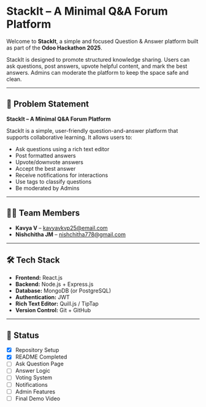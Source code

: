 # StackIt – A Minimal Q&A Forum Platform

Welcome to **StackIt**, a simple and focused Question & Answer platform built as part of the **Odoo Hackathon 2025**.

StackIt is designed to promote structured knowledge sharing. Users can ask questions, post answers, upvote helpful content, and mark the best answers. Admins can moderate the platform to keep the space safe and clean.

---

## 🚀 Problem Statement

**StackIt – A Minimal Q&A Forum Platform**

StackIt is a simple, user-friendly question-and-answer platform that supports collaborative learning. It allows users to:
- Ask questions using a rich text editor
- Post formatted answers
- Upvote/downvote answers
- Accept the best answer
- Receive notifications for interactions
- Use tags to classify questions
- Be moderated by Admins

---

## 👨‍💻 Team Members

- **Kavya V** – kavyavkvp25@email.com
- **Nishchitha JM** – nishchitha778@gmail.com

---

## 🛠 Tech Stack

- **Frontend:** React.js
- **Backend:** Node.js + Express.js
- **Database:** MongoDB (or PostgreSQL)
- **Authentication:** JWT
- **Rich Text Editor:** Quill.js / TipTap
- **Version Control:** Git + GitHub

---

## 📌 Status

- [x] Repository Setup  
- [x] README Completed  
- [ ] Ask Question Page  
- [ ] Answer Logic  
- [ ] Voting System  
- [ ] Notifications  
- [ ] Admin Features  
- [ ] Final Demo Video  
